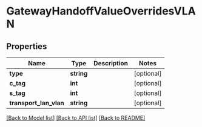 # GatewayHandoffValueOverridesVLAN

## Properties
Name | Type | Description | Notes
------------ | ------------- | ------------- | -------------
**type** | **string** |  | [optional] 
**c_tag** | **int** |  | [optional] 
**s_tag** | **int** |  | [optional] 
**transport_lan_vlan** | **string** |  | [optional] 

[[Back to Model list]](../README.md#documentation-for-models) [[Back to API list]](../README.md#documentation-for-api-endpoints) [[Back to README]](../README.md)


